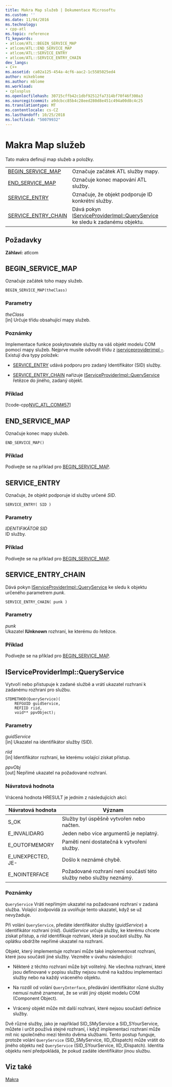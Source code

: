 ```yaml
---
title: Makra Map služeb | Dokumentace Microsoftu
ms.custom: ''
ms.date: 11/04/2016
ms.technology:
- cpp-atl
ms.topic: reference
f1_keywords:
- atlcom/ATL::BEGIN_SERVICE_MAP
- atlcom/ATL::END_SERVICE_MAP
- atlcom/ATL::SERVICE_ENTRY
- atlcom/ATL::SERVICE_ENTRY_CHAIN
dev_langs:
- C++
ms.assetid: ca02a125-454a-4cf6-aac2-1c5585025ed4
author: mikeblome
ms.author: mblome
ms.workload:
- cplusplus
ms.openlocfilehash: 30715cffb42c1dbf92512fa7314bf70f46f300a3
ms.sourcegitcommit: a9dcbcc85b4c28eed280d8e451c494a00d8c4c25
ms.translationtype: MT
ms.contentlocale: cs-CZ
ms.lasthandoff: 10/25/2018
ms.locfileid: "50079932"
---
```

# <a name="service-map-macros"></a>Makra Map služeb

Tato makra definují map služeb a položky.

|||
|-|-|
|[BEGIN_SERVICE_MAP](#begin_service_map)|Označuje začátek ATL služby mapy.|
|[END_SERVICE_MAP](#end_service_map)|Označuje konec mapování ATL služby.|
|[SERVICE_ENTRY](#service_entry)|Označuje, že objekt podporuje ID konkrétní služby.|
|[SERVICE_ENTRY_CHAIN](#service_entry_chain)|Dává pokyn [IServiceProviderImpl::QueryService](#queryservice) ke sledu k zadanému objektu.|

## <a name="requirements"></a>Požadavky

**Záhlaví:** atlcom

##  <a name="begin_service_map"></a>  BEGIN_SERVICE_MAP

Označuje začátek toho mapy služeb.

```
BEGIN_SERVICE_MAP(theClass)
```

### <a name="parameters"></a>Parametry

*theClass*<br/>
[in] Určuje třídu obsahující mapy služeb.

### <a name="remarks"></a>Poznámky

Implementace funkce poskytovatele služby na váš objekt modelu COM pomocí mapy služeb. Nejprve musíte odvodit třídu z [iserviceproviderimpl –](../../atl/reference/iserviceproviderimpl-class.md). Existují dva typy položek:

- [SERVICE_ENTRY](#service_entry) udává podporu pro zadaný Identifikátor (SID) služby.

- [SERVICE_ENTRY_CHAIN](#service_entry_chain) nařizuje [IServiceProviderImpl::QueryService](#queryservice) řetězce do jiného, zadaný objekt.

### <a name="example"></a>Příklad

[!code-cpp[NVC_ATL_COM#57](../../atl/codesnippet/cpp/service-map-macros_1.h)]

##  <a name="end_service_map"></a>  END_SERVICE_MAP

Označuje konec mapy služeb.

```
END_SERVICE_MAP()
```

### <a name="example"></a>Příklad

Podívejte se na příklad pro [BEGIN_SERVICE_MAP](#begin_service_map).

##  <a name="service_entry"></a>  SERVICE_ENTRY

Označuje, že objekt podporuje id služby určené *SID*.

```
SERVICE_ENTRY( SID )
```

### <a name="parameters"></a>Parametry

*IDENTIFIKÁTOR SID*<br/>
ID služby.

### <a name="example"></a>Příklad

Podívejte se na příklad pro [BEGIN_SERVICE_MAP](#begin_service_map).

##  <a name="service_entry_chain"></a>  SERVICE_ENTRY_CHAIN

Dává pokyn [IServiceProviderImpl::QueryService](#queryservice) ke sledu k objektu určeného parametrem *punk*.

```
SERVICE_ENTRY_CHAIN( punk )
```

### <a name="parameters"></a>Parametry

*punk*<br/>
Ukazatel **IUnknown** rozhraní, ke kterému do řetězce.

### <a name="example"></a>Příklad

Podívejte se na příklad pro [BEGIN_SERVICE_MAP](#begin_service_map).

##  <a name="queryservice"></a>  IServiceProviderImpl::QueryService

Vytvoří nebo přistupuje k zadané službě a vrátí ukazatel rozhraní k zadanému rozhraní pro službu.

```
STDMETHOD(QueryService)(
    REFGUID guidService,
    REFIID riid,
    void** ppvObject);
```

### <a name="parameters"></a>Parametry

*guidService*<br/>
[in] Ukazatel na identifikátor služby (SID).

*riid*<br/>
[in] Identifikátor rozhraní, ke kterému volající získat přístup.

*ppvObj*<br/>
[out] Nepřímé ukazatel na požadované rozhraní.

### <a name="return-value"></a>Návratová hodnota

Vrácená hodnota HRESULT je jedním z následujících akcí:

|Návratová hodnota|Význam|
|------------------|-------------|
|S_OK|Služby byl úspěšně vytvořen nebo načten.|
|E_INVALIDARG|Jeden nebo více argumentů je neplatný.|
|E_OUTOFMEMORY|Paměti není dostatečná k vytvoření služby.|
|E_UNEXPECTED, JE-|Došlo k neznámé chybě.|
|E_NOINTERFACE|Požadované rozhraní není součástí této služby nebo služby neznámý.|

### <a name="remarks"></a>Poznámky

`QueryService` Vrátí nepřímým ukazatel na požadované rozhraní v zadaná služba. Volající zodpovídá za uvolňuje tento ukazatel, když se už nevyžaduje.

Při volání `QueryService`, předáte identifikátor služby (*guidService*) a identifikátor rozhraní (*riid*). *GuidService* určuje služby, ke kterému chcete získat přístup, a *riid* identifikuje rozhraní, která je součástí služby. Na oplátku obdržíte nepřímé ukazatel na rozhraní.

Objekt, který implementuje rozhraní může také implementovat rozhraní, které jsou součástí jiné služby. Vezměte v úvahu následující:

- Některé z těchto rozhraní může být volitelný. Ne všechna rozhraní, které jsou definované v popisu služby nejsou nutně na každou implementaci služby nebo na každý vráceného objektu.

- Na rozdíl od volání `QueryInterface`, předávání identifikátor různé služby nemusí nutně znamenat, že se vrátí jiný objekt modelu COM (Component Object).

- Vrácený objekt může mít další rozhraní, které nejsou součástí definice služby.

Dvě různé služby, jako je například SID_SMyService a SID_SYourService, můžete i určit používá stejné rozhraní, i když implementaci rozhraní může mít nic společného mezi těmito dvěma službami. Tento postup funguje, protože volání `QueryService` (SID_SMyService, IID_IDispatch) může vrátit do jiného objektu než `QueryService` (SID_SYourService, IID_IDispatch). Identita objektu není předpokládá, že pokud zadáte identifikátor jinou službu.

## <a name="see-also"></a>Viz také

[Makra](../../atl/reference/atl-macros.md)
